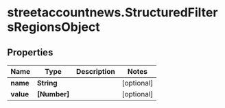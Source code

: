 # streetaccountnews.StructuredFiltersRegionsObject

## Properties

Name | Type | Description | Notes
------------ | ------------- | ------------- | -------------
**name** | **String** |  | [optional] 
**value** | **[Number]** |  | [optional] 


